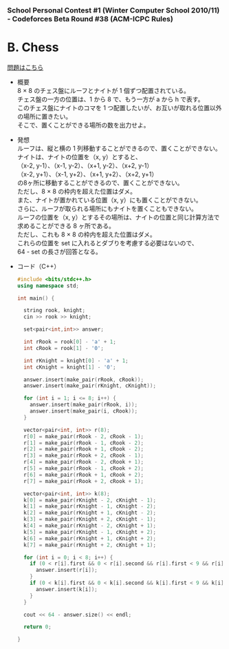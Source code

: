 ### School Personal Contest #1 (Winter Computer School 2010/11) - Codeforces Beta Round #38 (ACM-ICPC Rules)

# B. Chess

  [問題はこちら](https://codeforces.com/problemset/problem/38/B)

- 概要<br>
  8 × 8 のチェス盤にルーフとナイトが 1 個ずつ配置されている。<br>
  チェス盤の一方の位置は、1 から 8 で、もう一方が a から h で表す。<br>
  このチェス盤にナイトのコマを 1 つ配置したいが、お互いが取れる位置以外の場所に置きたい。<br>
  そこで、置くことができる場所の数を出力せよ。

- 発想<br>
  ルーフは、縦と横の 1 列移動することができるので、置くことができない。<br>
  ナイトは、ナイトの位置を（x, y）とすると、<br>
  （x-2, y-1）、（x-1, y-2）、（x+1, y-2）、（x+2, y-1）<br>
  （x-2, y+1）、（x-1, y+2）、（x+1, y+2）、（x+2, y+1）<br>
  の8ヶ所に移動することができるので、置くことができない。<br>
  ただし、8 × 8 の枠内を超えた位置はダメ。<br>
  また、ナイトが置かれている位置（x, y）にも置くことができない。<br>
  さらに、ルーフが取られる場所にもナイトを置くこともできない。<br>
  ルーフの位置を（x, y）とするその場所は、ナイトの位置と同じ計算方法で求めることができる 8 ヶ所である。<br>
  ただし、これも 8 × 8 の枠内を超えた位置はダメ。<br>
  これらの位置を set に入れるとダブりを考慮する必要はないので、<br>
  64 - set の長さが回答となる。


- コード（C++）

  ```cpp
  #include <bits/stdc++.h>
  using namespace std;

  int main() {

    string rook, knight;
    cin >> rook >> knight;

    set<pair<int,int>> answer;

    int rRook = rook[0] - 'a' + 1;
    int cRook = rook[1] - '0';

    int rKnight = knight[0] - 'a' + 1;
    int cKnight = knight[1] - '0';

    answer.insert(make_pair(rRook, cRook));
    answer.insert(make_pair(rKnight, cKnight));

    for (int i = 1; i <= 8; i++) {
      answer.insert(make_pair(rRook, i));
      answer.insert(make_pair(i, cRook));
    }

    vector<pair<int, int>> r(8);
    r[0] = make_pair(rRook - 2, cRook - 1);
    r[1] = make_pair(rRook - 1, cRook - 2);
    r[2] = make_pair(rRook + 1, cRook - 2);
    r[3] = make_pair(rRook + 2, cRook - 1);
    r[4] = make_pair(rRook - 2, cRook + 1);
    r[5] = make_pair(rRook - 1, cRook + 2);
    r[6] = make_pair(rRook + 1, cRook + 2);
    r[7] = make_pair(rRook + 2, cRook + 1);

    vector<pair<int, int>> k(8);
    k[0] = make_pair(rKnight - 2, cKnight - 1);
    k[1] = make_pair(rKnight - 1, cKnight - 2);
    k[2] = make_pair(rKnight + 1, cKnight - 2);
    k[3] = make_pair(rKnight + 2, cKnight - 1);
    k[4] = make_pair(rKnight - 2, cKnight + 1);
    k[5] = make_pair(rKnight - 1, cKnight + 2);
    k[6] = make_pair(rKnight + 1, cKnight + 2);
    k[7] = make_pair(rKnight + 2, cKnight + 1);

    for (int i = 0; i < 8; i++) {
      if (0 < r[i].first && 0 < r[i].second && r[i].first < 9 && r[i].second < 9) {
        answer.insert(r[i]);
      }
      if (0 < k[i].first && 0 < k[i].second && k[i].first < 9 && k[i].second < 9) {
        answer.insert(k[i]);
      }
    }

    cout << 64 - answer.size() << endl;

    return 0;

  }
  ```
